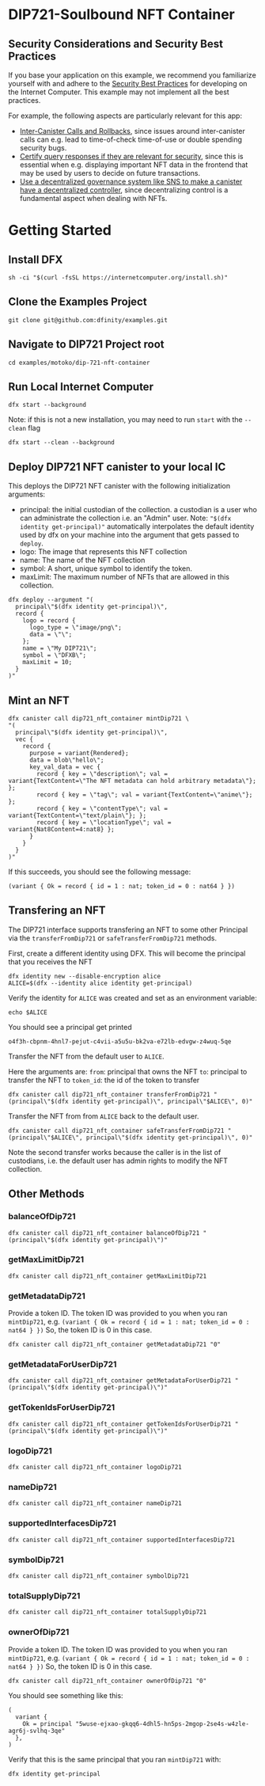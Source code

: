 # DIP721-Soulbound NFT Container

## Security Considerations and Security Best Practices

If you base your application on this example, we recommend you familiarize yourself with and adhere to the [Security Best Practices](https://internetcomputer.org/docs/current/references/security/) for developing on the Internet Computer. This example may not implement all the best practices.

For example, the following aspects are particularly relevant for this app:
* [Inter-Canister Calls and Rollbacks](https://internetcomputer.org/docs/current/references/security/rust-canister-development-security-best-practices/#inter-canister-calls-and-rollbacks), since issues around inter-canister calls can e.g. lead to time-of-check time-of-use or double spending security bugs.
* [Certify query responses if they are relevant for security](https://internetcomputer.org/docs/current/references/security/general-security-best-practices#certify-query-responses-if-they-are-relevant-for-security), since this is essential when e.g. displaying important NFT data in the frontend that may be used by users to decide on future transactions.
* [Use a decentralized governance system like SNS to make a canister have a decentralized controller](https://internetcomputer.org/docs/current/references/security/rust-canister-development-security-best-practices#use-a-decentralized-governance-system-like-sns-to-make-a-canister-have-a-decentralized-controller), since decentralizing control is a fundamental aspect when dealing with NFTs.

# Getting Started

## Install DFX
```
sh -ci "$(curl -fsSL https://internetcomputer.org/install.sh)"
```

## Clone the Examples Project
```
git clone git@github.com:dfinity/examples.git
```

## Navigate to DIP721 Project root
```
cd examples/motoko/dip-721-nft-container
```

## Run Local Internet Computer
```
dfx start --background 
```

Note: if this is not a new installation, you may need to run `start` with the `--clean` flag

```
dfx start --clean --background
```

## Deploy DIP721 NFT canister to your local IC
This deploys the DIP721 NFT canister with the following initialization arguments:
- principal: the initial custodian of the collection. a custodian is a user who can administrate the collection i.e. an "Admin" user. 
  Note: `"$(dfx identity get-principal)"` automatically interpolates the default identity used by dfx on your machine into the argument that gets passed to `deploy`.
- logo: The image that represents this NFT collection
- name: The name of the NFT collection
- symbol: A short, unique symbol to identify the token. 
- maxLimit: The maximum number of NFTs that are allowed in this collection.

```
dfx deploy --argument "(
  principal\"$(dfx identity get-principal)\", 
  record {
    logo = record {
      logo_type = \"image/png\";
      data = \"\";
    };
    name = \"My DIP721\";
    symbol = \"DFXB\";
    maxLimit = 10;
  }
)"
```

## Mint an NFT

```
dfx canister call dip721_nft_container mintDip721 \
"(
  principal\"$(dfx identity get-principal)\", 
  vec { 
    record {
      purpose = variant{Rendered};
      data = blob\"hello\";
      key_val_data = vec {
        record { key = \"description\"; val = variant{TextContent=\"The NFT metadata can hold arbitrary metadata\"}; };
        record { key = \"tag\"; val = variant{TextContent=\"anime\"}; };
        record { key = \"contentType\"; val = variant{TextContent=\"text/plain\"}; };
        record { key = \"locationType\"; val = variant{Nat8Content=4:nat8} };
      }
    }
  }
)"
```

If this succeeds, you should see the following message:

```
(variant { Ok = record { id = 1 : nat; token_id = 0 : nat64 } })
```

## Transfering an NFT
The DIP721 interface supports transfering an NFT to some other Principal via the `transferFromDip721` or `safeTransferFromDip721` methods.

First, create a different identity using DFX. This will become the principal that you receives the NFT

```
dfx identity new --disable-encryption alice
ALICE=$(dfx --identity alice identity get-principal)
```

Verify the identity for `ALICE` was created and set as an environment variable:
```
echo $ALICE
```

You should see a principal get printed
```
o4f3h-cbpnm-4hnl7-pejut-c4vii-a5u5u-bk2va-e72lb-edvgw-z4wuq-5qe
```

Transfer the NFT from the default user to `ALICE`. 

Here the arguments are:
`from`: principal that owns the NFT
`to`: principal to transfer the NFT to
`token_id`: the id of the token to transfer

```
dfx canister call dip721_nft_container transferFromDip721 "(principal\"$(dfx identity get-principal)\", principal\"$ALICE\", 0)"
```

Transfer the NFT from from `ALICE` back to the default user.

```
dfx canister call dip721_nft_container safeTransferFromDip721 "(principal\"$ALICE\", principal\"$(dfx identity get-principal)\", 0)"
```
Note the second transfer works because the caller is in the list of custodians, i.e. the default user has admin rights to modify the NFT collection.

## Other Methods

### balanceOfDip721
```
dfx canister call dip721_nft_container balanceOfDip721 "(principal\"$(dfx identity get-principal)\")"
```

### getMaxLimitDip721
```
dfx canister call dip721_nft_container getMaxLimitDip721
```

### getMetadataDip721
Provide a token ID. 
The token ID was provided to you when you ran `mintDip721`, e.g. `(variant { Ok = record { id = 1 : nat; token_id = 0 : nat64 } })` So, the token ID is 0 in this case.

```
dfx canister call dip721_nft_container getMetadataDip721 "0"
```

### getMetadataForUserDip721
```
dfx canister call dip721_nft_container getMetadataForUserDip721 "(principal\"$(dfx identity get-principal)\")"
```

### getTokenIdsForUserDip721
```
dfx canister call dip721_nft_container getTokenIdsForUserDip721 "(principal\"$(dfx identity get-principal)\")"
```

### logoDip721
```
dfx canister call dip721_nft_container logoDip721
```

### nameDip721
```
dfx canister call dip721_nft_container nameDip721
```

### supportedInterfacesDip721
```
dfx canister call dip721_nft_container supportedInterfacesDip721
```

### symbolDip721
```
dfx canister call dip721_nft_container symbolDip721
```

### totalSupplyDip721
```
dfx canister call dip721_nft_container totalSupplyDip721
```

### ownerOfDip721
Provide a token ID. 
The token ID was provided to you when you ran `mintDip721`, e.g. `(variant { Ok = record { id = 1 : nat; token_id = 0 : nat64 } })` So, the token ID is 0 in this case.

```
dfx canister call dip721_nft_container ownerOfDip721 "0"
```

You should see something like this:

```
(
  variant {
    Ok = principal "5wuse-ejxao-gkqq6-4dhl5-hn5ps-2mgop-2se4s-w4zle-agr6j-svlhq-3qe"
  },
)
```

Verify that this is the same principal that you ran `mintDip721` with:

```
dfx identity get-principal
```